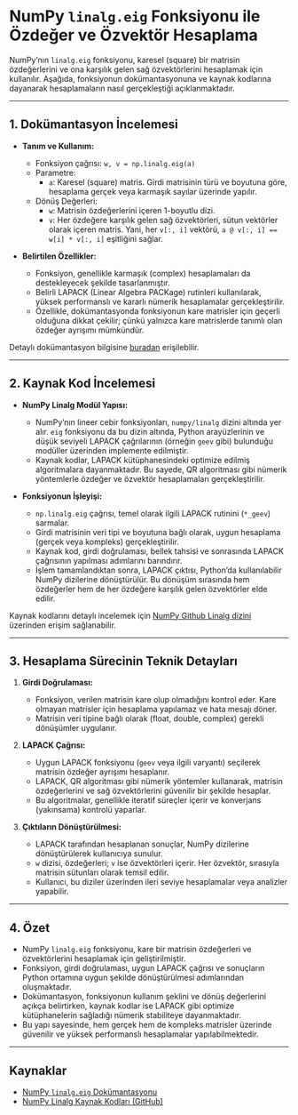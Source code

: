 # NumPy `linalg.eig` Fonksiyonu ile Özdeğer ve Özvektör Hesaplama

NumPy’nın `linalg.eig` fonksiyonu, karesel (square) bir matrisin özdeğerlerini ve ona karşılık gelen sağ özvektörlerini hesaplamak için kullanılır. Aşağıda, fonksiyonun dokümantasyonuna ve kaynak kodlarına dayanarak hesaplamaların nasıl gerçekleştiği açıklanmaktadır.

---

## 1. Dokümantasyon İncelemesi

- **Tanım ve Kullanım:**
  - Fonksiyon çağrısı: `w, v = np.linalg.eig(a)`
  - Parametre:
    - `a`: Karesel (square) matris. Girdi matrisinin türü ve boyutuna göre, hesaplama gerçek veya karmaşık sayılar üzerinde yapılır.
  - Dönüş Değerleri:
    - `w`: Matrisin özdeğerlerini içeren 1-boyutlu dizi.
    - `v`: Her özdeğere karşılık gelen sağ özvektörleri, sütun vektörler olarak içeren matris. Yani, her `v[:, i]` vektörü, `a @ v[:, i] == w[i] * v[:, i]` eşitliğini sağlar.

- **Belirtilen Özellikler:**
  - Fonksiyon, genellikle karmaşık (complex) hesaplamaları da destekleyecek şekilde tasarlanmıştır.
  - Belirli LAPACK (Linear Algebra PACKage) rutinleri kullanılarak, yüksek performanslı ve kararlı nümerik hesaplamalar gerçekleştirilir.
  - Özellikle, dokümantasyonda fonksiyonun kare matrisler için geçerli olduğuna dikkat çekilir; çünkü yalnızca kare matrislerde tanımlı olan özdeğer ayrışımı mümkündür.

Detaylı dokümantasyon bilgisine [buradan](https://numpy.org/doc/2.1/reference/generated/numpy.linalg.eig.html) erişilebilir.

---

## 2. Kaynak Kod İncelemesi

- **NumPy Linalg Modül Yapısı:**
  - NumPy’nın lineer cebir fonksiyonları, `numpy/linalg` dizini altında yer alır. `eig` fonksiyonu da bu dizin altında, Python arayüzlerinin ve düşük seviyeli LAPACK çağrılarının (örneğin `geev` gibi) bulunduğu modüller üzerinden implemente edilmiştir.
  - Kaynak kodlar, LAPACK kütüphanesindeki optimize edilmiş algoritmalara dayanmaktadır. Bu sayede, QR algoritması gibi nümerik yöntemlerle özdeğer ve özvektör hesaplamaları gerçekleştirilir.

- **Fonksiyonun İşleyişi:**
  - `np.linalg.eig` çağrısı, temel olarak ilgili LAPACK rutinini (`*_geev`) sarmalar.
  - Girdi matrisinin veri tipi ve boyutuna bağlı olarak, uygun hesaplama (gerçek veya kompleks) gerçekleştirilir.
  - Kaynak kod, girdi doğrulaması, bellek tahsisi ve sonrasında LAPACK çağrısının yapılması adımlarını barındırır.
  - İşlem tamamlandıktan sonra, LAPACK çıktısı, Python’da kullanılabilir NumPy dizilerine dönüştürülür. Bu dönüşüm sırasında hem özdeğerler hem de her özdeğere karşılık gelen özvektörler elde edilir.
  
Kaynak kodlarını detaylı incelemek için [NumPy Github Linalg dizini](https://github.com/numpy/numpy/tree/main/numpy/linalg) üzerinden erişim sağlanabilir.

---

## 3. Hesaplama Sürecinin Teknik Detayları

1. **Girdi Doğrulaması:**
   - Fonksiyon, verilen matrisin kare olup olmadığını kontrol eder. Kare olmayan matrisler için hesaplama yapılamaz ve hata mesajı döner.
   - Matrisin veri tipine bağlı olarak (float, double, complex) gerekli dönüşümler uygulanır.

2. **LAPACK Çağrısı:**
   - Uygun LAPACK fonksiyonu (`geev` veya ilgili varyantı) seçilerek matrisin özdeğer ayrışımı hesaplanır.
   - LAPACK, QR algoritması gibi nümerik yöntemler kullanarak, matrisin özdeğerlerini ve sağ özvektörlerini güvenilir bir şekilde hesaplar.
   - Bu algoritmalar, genellikle iteratif süreçler içerir ve konverjans (yakınsama) kontrolü yaparlar.

3. **Çıktıların Dönüştürülmesi:**
   - LAPACK tarafından hesaplanan sonuçlar, NumPy dizilerine dönüştürülerek kullanıcıya sunulur.
   - `w` dizisi, özdeğerleri; `v` ise özvektörleri içerir. Her özvektör, sırasıyla matrisin sütunları olarak temsil edilir.
   - Kullanıcı, bu diziler üzerinden ileri seviye hesaplamalar veya analizler yapabilir.

---

## 4. Özet

- NumPy `linalg.eig` fonksiyonu, kare bir matrisin özdeğerleri ve özvektörlerini hesaplamak için geliştirilmiştir.
- Fonksiyon, girdi doğrulaması, uygun LAPACK çağrısı ve sonuçların Python ortamına uygun şekilde dönüştürülmesi adımlarından oluşmaktadır.
- Dokümantasyon, fonksiyonun kullanım şeklini ve dönüş değerlerini açıkça belirtirken, kaynak kodlar ise LAPACK gibi optimize kütüphanelerin sağladığı nümerik stabiliteye dayanmaktadır.
- Bu yapı sayesinde, hem gerçek hem de kompleks matrisler üzerinde güvenilir ve yüksek performanslı hesaplamalar yapılabilmektedir.

---

## Kaynaklar

- [NumPy `linalg.eig` Dokümantasyonu](https://numpy.org/doc/2.1/reference/generated/numpy.linalg.eig.html)
- [NumPy Linalg Kaynak Kodları (GitHub)](https://github.com/numpy/numpy/tree/main/numpy/linalg)
